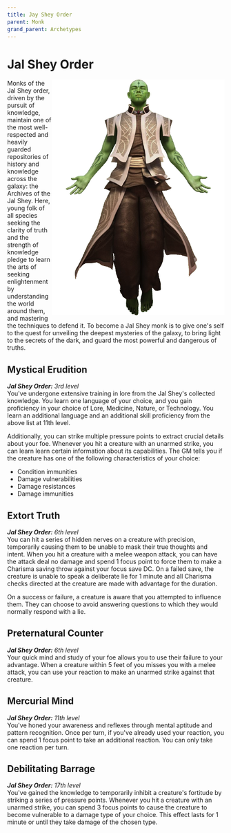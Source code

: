 ```yaml
---
title: Jay Shey Order
parent: Monk
grand_parent: Archetypes
---
```


# Jal Shey Order

<img src='../../../../zzImages/Classes/monk_jalshey.png' style='float:right; width:400px;'>

Monks of the Jal Shey order, driven by the pursuit of knowledge, maintain one of the most well-respected and heavily guarded repositories of history and knowledge across the galaxy: the Archives of the Jal Shey. Here, young folk of all species seeking the clarity of truth and the strength of knowledge pledge to learn the arts of seeking enlightenment by understanding the world around them, and mastering the techniques to defend it. To become a Jal Shey monk is to give one's self to the quest for unveiling the deepest mysteries of the galaxy, to bring light to the secrets of the dark, and guard the most powerful and dangerous of truths.
  
## Mystical Erudition
_**Jal Shey Order:** 3rd level_<br>
You've undergone extensive training in lore from the Jal Shey's collected knowledge. You learn one language of your choice, and you gain proficiency in your choice of Lore, Medicine, Nature, or Technology. You learn an additional language and an additional skill proficiency from the above list at 11th level.

Additionally, you can strike multiple pressure points to extract crucial details about your foe. Whenever you hit a creature with an unarmed strike, you can learn learn certain information about its capabilities. The GM tells you if the creature has one of the following characteristics of your choice:
- Condition immunities
- Damage vulnerabilities
- Damage resistances
- Damage immunities

## Extort Truth
_**Jal Shey Order:** 6th level_<br>
You can hit a series of hidden nerves on a creature with precision, temporarily causing them to be unable to mask their true thoughts and intent. When you hit a creature with a melee weapon attack, you can have the attack deal no damage and spend 1 focus point to force them to make a Charisma saving throw against your focus save DC. On a failed save, the creature is unable to speak a deliberate lie for 1 minute and all Charisma checks directed at the creature are made with advantage for the duration. 

On a success or failure, a creature is aware that you attempted to influence them. They can choose to avoid answering questions to which they would normally respond with a lie. 

## Preternatural Counter
_**Jal Shey Order:** 6th level_<br>
Your quick mind and study of your foe allows you to use their failure to your advantage. When a creature within 5 feet of you misses you with a melee attack, you can use your reaction to make an unarmed strike against that creature.




## Mercurial Mind
_**Jal Shey Order:** 11th level_<br>
You've honed your awareness and reflexes through mental aptitude and pattern recognition. Once per turn, if you've already used your reaction, you can spend 1 focus point to take an additional reaction. You can only take one reaction per turn.

## Debilitating Barrage
_**Jal Shey Order:** 17th level_<br>
You've gained the knowledge to temporarily inhibit a creature's fortitude by striking a series of pressure points. Whenever you hit a creature with an unarmed strike, you can spend 3 focus points to cause the creature to become vulnerable to a damage type of your choice. This effect lasts for 1 minute or until they take damage of the chosen type.
